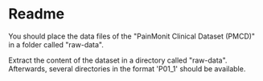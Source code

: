 # Readme

You should place the data files of the "PainMonit Clinical Dataset (PMCD)" in a folder called "raw-data".

Extract the content of the dataset in a directory called "raw-data".
Afterwards, several directories in the format 'P01_1' should be available.